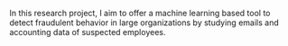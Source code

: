 In this research project, I aim to offer a machine learning based tool to detect fraudulent behavior in large organizations by studying emails and accounting data of suspected employees.
